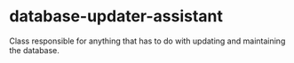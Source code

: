 # database-updater-assistant
Class responsible for anything that has to do with updating and maintaining the database.
